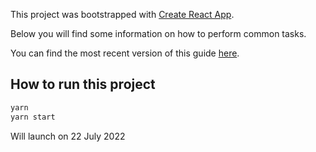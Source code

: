 This project was bootstrapped with [Create React App](https://github.com/facebookincubator/create-react-app).

  

Below you will find some information on how to perform common tasks.<br>

You can find the most recent version of this guide [here](https://github.com/facebookincubator/create-react-app/blob/master/packages/react-scripts/template/README.md).


## How to run this project

```sh
yarn
yarn start
```

Will launch on 22 July 2022

